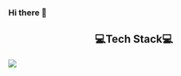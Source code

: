 ### Hi there 👋
## <p align="center">💻Tech Stack💻





<a href="https://velog.io/@jjeongho" target="_blank"><img src="https://img.shields.io/badge/Velog-20c997?style=flat-square&logo=Vimeo&logoColor=white"/></a>


<!--
**jjeongho/jjeongho** is a ✨ _special_ ✨ repository because its `README.md` (this file) appears on your GitHub profile.

Here are some ideas to get you started:

- 🔭 I’m currently working on ...
- 🌱 I’m currently learning ...
- 👯 I’m looking to collaborate on ...
- 🤔 I’m looking for help with ...
- 💬 Ask me about ...
- 📫 How to reach me: ...
- 😄 Pronouns: ...
- ⚡ Fun fact: ...
-->
